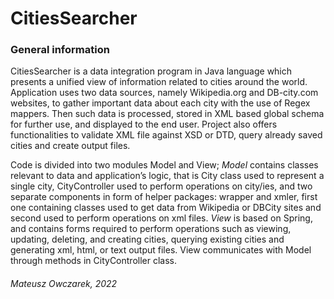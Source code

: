 
# CitiesSearcher
### General information
CitiesSearcher is a data integration program in Java language which presents a unified view of information related to cities around the world. Application uses two data sources, namely Wikipedia.org and DB-city.com websites, to gather important data about each city with the use of Regex mappers. Then such data is processed, stored in XML based global schema for further use, and displayed to the end user. Project also offers functionalities to validate XML file against XSD or DTD, query already saved cities and create output files.

Code is divided into two modules Model and View; *Model* contains classes relevant to data and application’s logic, that is City class used to represent a single city, CityController used to perform operations on city/ies, and two separate components in form of helper packages: wrapper and xmler, first one containing classes used to get data from Wikipedia or DBCity sites and second used to perform operations on xml files.
*View* is based on Spring, and contains forms required to perform operations such as viewing, updating, deleting, and creating cities, querying existing cities and generating xml, html, or text output files. View communicates with Model through methods in CityController class.
###### Mateusz Owczarek, 2022
